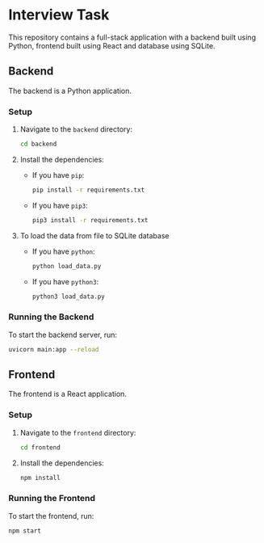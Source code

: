# Interview Task

This repository contains a full-stack application with a backend built using Python, frontend built using React and database using SQLite.

## Backend

The backend is a Python application.

### Setup

1. Navigate to the `backend` directory:

   ```sh
   cd backend
   ```

2. Install the dependencies:
   - If you have `pip`:
     ```sh
     pip install -r requirements.txt
     ```
   - If you have `pip3`:
     ```sh
     pip3 install -r requirements.txt
     ```
3. To load the data from file to SQLite database
   - If you have `python`:
     ```sh
     python load_data.py
     ```
   - If you have `python3`:
     ```sh
     python3 load_data.py
     ```

### Running the Backend

To start the backend server, run:

```sh
uvicorn main:app --reload
```

## Frontend

The frontend is a React application.

### Setup

1. Navigate to the `frontend` directory:

   ```sh
   cd frontend
   ```

2. Install the dependencies:

   ```sh
   npm install
   ```

### Running the Frontend

To start the frontend, run:

```sh
npm start
```
